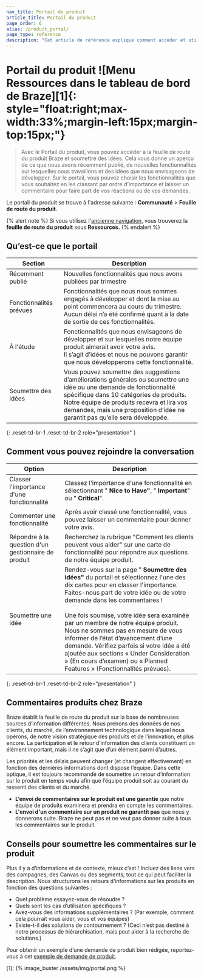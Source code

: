 ```yaml
---
nav_title: Portail du produit
article_title: Portail du produit
page_order: 6
alias: /product_portal/
page_type: reference
description: "Cet article de référence explique comment accéder et utiliser le portail du produit Braze pour fournir des commentaires depuis le tableau de bord."
---
```


# Portail du produit ![Menu Ressources dans le tableau de bord de Braze][1]{: style="float:right;max-width:33%;margin-left:15px;margin-top:15px;"}

> Avec le Portail du produit, vous pouvez accéder à la feuille de route du produit Braze et soumettre des idées. Cela vous donne un aperçu de ce que nous avons récemment publié, de nouvelles fonctionnalités sur lesquelles nous travaillons et des idées que nous envisageons de développer. Sur le portail, vous pouvez choisir les fonctionnalités que vous souhaitez en les classant par ordre d’importance et laisser un commentaire pour faire part de vos réactions ou de vos demandes. 

Le portail du produit se trouve à l'adresse suivante : **Communauté** > **Feuille de route du produit**.

{% alert note %}
Si vous utilisez l'[ancienne navigation]({{site.baseurl}}/navigation), vous trouverez la **feuille de route du produit** sous **Ressources.**
{% endalert %}

## Qu’est-ce que le portail

| Section | Description |
| --- | --- |
| Récemment publié | Nouvelles fonctionnalités que nous avons publiées par trimestre |
| Fonctionnalités prévues | Fonctionnalités que nous nous sommes engagés à développer et dont la mise au point commencera au cours du trimestre. <br>Aucun délai n’a été confirmé quant à la date de sortie de ces fonctionnalités. |
| À l'étude | Fonctionnalités que nous envisageons de développer et sur lesquelles notre équipe produit aimerait avoir votre avis. <br>Il s’agit d’idées et nous ne pouvons garantir que nous développerons cette fonctionnalité. |
| Soumettre des idées | Vous pouvez soumettre des suggestions d’améliorations générales ou soumettre une idée ou une demande de fonctionnalité spécifique dans 10 catégories de produits. <br>Notre équipe de produits recevra et lira vos demandes, mais une proposition d’idée ne garantit pas qu’elle sera développée. |
{: .reset-td-br-1 .reset-td-br-2 role="presentation" }

## Comment vous pouvez rejoindre la conversation

| Option | Description |
| --- | --- |
| Classer l'importance d'une fonctionnalité | Classez l'importance d'une fonctionnalité en sélectionnant " **Nice to Have"**, " **Important**" ou " **Critical**". |
| Commenter une fonctionnalité | Après avoir classé une fonctionnalité, vous pouvez laisser un commentaire pour donner votre avis. |
| Répondre à la question d'un gestionnaire de produit | Recherchez la rubrique "Comment les clients peuvent vous aider" sur une carte de fonctionnalité pour répondre aux questions de notre équipe produit. |
| Soumettre une idée | Rendez-vous sur la page " **Soumettre des idées"** du portail et sélectionnez l'une des dix cartes pour en classer l'importance. Faites-nous part de votre idée ou de votre demande dans les commentaires ! <br><br>Une fois soumise, votre idée sera examinée par un membre de notre équipe produit. Nous ne sommes pas en mesure de vous informer de l’état d’avancement d’une demande. Vérifiez parfois si votre idée a été ajoutée aux sections « Under Consideration » (En cours d’examen) ou « Planned Features » (Fonctionnalités prévues). |
{: .reset-td-br-1 .reset-td-br-2 role="presentation" }

## Commentaires produits chez Braze

Braze établit la feuille de route du produit sur la base de nombreuses sources d’information différentes. Nous prenons des données de nos clients, du marché, de l’environnement technologique dans lequel nous opérons, de notre vision stratégique des produits et de l’innovation, et plus encore. La participation et le retour d’information des clients constituent un élément important, mais il ne s’agit que d’un élément parmi d’autres. 

Les priorités et les délais peuvent changer (et changent effectivement) en fonction des dernières informations dont dispose l’équipe. Dans cette optique, il est toujours recommandé de soumettre un retour d’information sur le produit en temps voulu afin que l’équipe produit soit au courant du ressenti des clients et du marché. 

- **L’envoi de commentaires sur le produit est une garantie** que notre équipe de produits examinera et prendra en compte les commentaires. 
- **L'envoi d'un commentaire sur un produit ne garantit pas** que nous y donnerons suite. Braze ne peut pas et ne veut pas donner suite à tous les commentaires sur le produit. 

## Conseils pour soumettre les commentaires sur le produit

Plus il y a d’informations et de contexte, mieux c’est ! Incluez des liens vers des campagnes, des Canvas ou des segments, tout ce qui peut faciliter la description. Nous structurons les retours d’informations sur les produits en fonction des questions suivantes :

- Quel problème essayez-vous de résoudre ?
- Quels sont les cas d’utilisation spécifiques ?
- Avez-vous des informations supplémentaires ? (Par exemple, comment cela pourrait vous aider, vous et vos équipes)
- Existe-t-il des solutions de contournement ? (Ceci n’est pas destiné à notre processus de hiérarchisation, mais peut aider à la recherche de solutions.) 

Pour obtenir un exemple d’une demande de produit bien rédigée, reportez-vous à cet [exemple de demande de produit]({{site.baseurl}}/product_request/). 

[1]: {% image_buster /assets/img/portal.png %}

